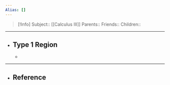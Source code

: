 ```yaml
---
Alias: []
---
```

> [!Info]
> Subject:: [[Calculus III]]
> Parents:: 
> Friends:: 
> Children:: 
---
- ## Type 1 Region
	- 
---
- ## Reference